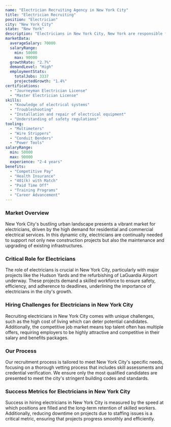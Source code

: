 ```yaml
---
name: "Electrician Recruiting Agency in New York City"
title: "Electrician Recruiting"
position: "Electrician"
city: "New York City"
state: "New York"
description: "Electricians in New York City, New York are responsible for installing, maintaining, and repairing electrical systems in a variety of settings."
marketData:
  averageSalary: 70000
  salaryRange:
    min: 50000
    max: 90000
  growthRate: "2.7%"
  demandLevel: "High"
  employmentStats:
    totalJobs: 3337
    projectedGrowth: "1.4%"
certifications:
  - "Journeyman Electrician License"
  - "Master Electrician License"
skills:
  - "Knowledge of electrical systems"
  - "Troubleshooting"
  - "Installation and repair of electrical equipment"
  - "Understanding of safety regulations"
tooling:
  - "Multimeters"
  - "Wire Strippers"
  - "Conduit Benders"
  - "Power Tools"
salaryRange:
  min: 50000
  max: 90000
  experience: "2-4 years"
benefits:
  - "Competitive Pay"
  - "Health Insurance"
  - "401(k) with Match"
  - "Paid Time Off"
  - "Training Programs"
  - "Career Advancement"
---
```


### Market Overview
New York City's bustling urban landscape presents a vibrant market for electricians, driven by the high demand for residential and commercial electrical services. In this dynamic city, electricians are continually needed to support not only new construction projects but also the maintenance and upgrading of existing infrastructures.

### Critical Role for Electricians
The role of electricians is crucial in New York City, particularly with major projects like the Hudson Yards and the refurbishing of LaGuardia Airport underway. These projects demand a skilled workforce to ensure safety, efficiency, and adherence to deadlines, underlining the importance of electricians in the city's growth.

### Hiring Challenges for Electricians in New York City
Recruiting electricians in New York City comes with unique challenges, such as the high cost of living which can deter potential candidates. Additionally, the competitive job market means top talent often has multiple offers, requiring employers to be highly attractive and competitive in their salary and benefits packages.

### Our Process
Our recruitment process is tailored to meet New York City's specific needs, focusing on a thorough vetting process that includes skill assessments and credential verification. We ensure only the most qualified candidates are presented to meet the city's stringent building codes and standards.

### Success Metrics for Electricians in New York City
Success in hiring electricians in New York City is measured by the speed at which positions are filled and the long-term retention of skilled workers. Additionally, reducing downtime on projects due to staffing issues is a critical metric, ensuring that projects progress smoothly and efficiently.